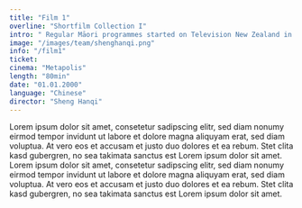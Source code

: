 ```yaml
---
title: "Film 1"
overline: "Shortfilm Collection I"
intro: " Regular Māori programmes started on Television New Zealand in 1980 with Koha, a weekly, 30 minute programme broadcast in English. It explored everything from social problems, tribal history, natural history, about weaponry, to the preparation of food, canoe history, carvings and their meanings, language and how it changed through time."
image: "/images/team/shenghanqi.png"
info: "/film1"
ticket: 
cinema: "Metapolis"
length: "80min"
date: "01.01.2000"
language: "Chinese"
director: "Sheng Hanqi"
---
```


Lorem ipsum dolor sit amet, consetetur sadipscing elitr, sed diam nonumy eirmod tempor invidunt ut labore et dolore magna aliquyam erat, sed diam voluptua. At vero eos et accusam et justo duo dolores et ea rebum. Stet clita kasd gubergren, no sea takimata sanctus est Lorem ipsum dolor sit amet. Lorem ipsum dolor sit amet, consetetur sadipscing elitr, sed diam nonumy eirmod tempor invidunt ut labore et dolore magna aliquyam erat, sed diam voluptua. At vero eos et accusam et justo duo dolores et ea rebum. Stet clita kasd gubergren, no sea takimata sanctus est Lorem ipsum dolor sit amet.